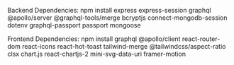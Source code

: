 Backend Dependencies:
npm install express express-session graphql @apollo/server @graphql-tools/merge bcryptjs connect-mongodb-session dotenv graphql-passport passport mongoose

Frontend Dependencies:
npm install graphql @apollo/client react-router-dom react-icons react-hot-toast tailwind-merge @tailwindcss/aspect-ratio clsx chart.js react-chartjs-2 mini-svg-data-uri framer-motion